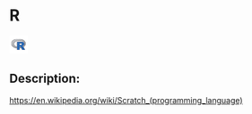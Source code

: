 # R

![R](images/R.png)

## Description:
https://en.wikipedia.org/wiki/Scratch_(programming_language)

